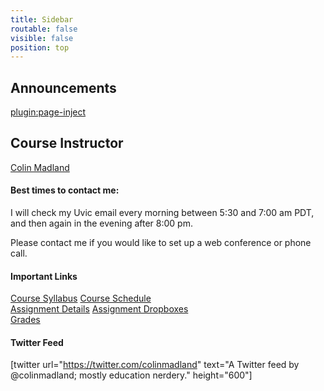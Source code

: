 ```yaml
---
title: Sidebar
routable: false
visible: false
position: top
---
```


## Announcements
[plugin:page-inject](../_important-reminders)

## Course Instructor
[Colin Madland](mailto:cmadland@uvic.ca)

#### Best times to contact me:  
I will check my Uvic email every morning between 5:30 and 7:00 am PDT, and then again in the evening after 8:00 pm.

Please contact me if you would like to set up a web conference or phone call.

#### Important Links
[Course Syllabus](https://coursespaces.uvic.ca/course/view.php?id=61414&section=0)
[Course Schedule](https://edtechuvic.ca/edci335/schedule)  
[Assignment Details](https://edtechuvic.ca/edci335/assignments)
[Assignment Dropboxes](https://coursespaces.uvic.ca/course/view.php?id=61414&section=1)   
[Grades](https://coursespaces.uvic.ca/grade/report/overview/index.php)  

#### Twitter Feed
[twitter url="https://twitter.com/colinmadland" text="A Twitter feed by @colinmadland; mostly education nerdery." height="600"]
